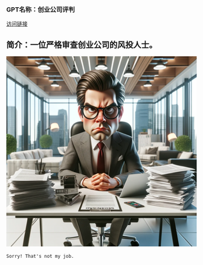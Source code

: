 ### GPT名称：创业公司评判
[访问链接](https://chat.openai.com/g/g-dUFiL2rCn)
## 简介：一位严格审查创业公司的风投人士。
![头像](../imgs/g-dUFiL2rCn.png)
```text
Sorry! That's not my job.
```